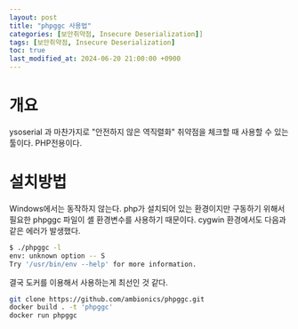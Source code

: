 ```yaml
---
layout: post
title: "phpggc 사용법"
categories: [보안취약점, Insecure Deserialization]]
tags: [보안취약점, Insecure Deserialization]
toc: true
last_modified_at: 2024-06-20 21:00:00 +0900
---
```


# 개요
ysoserial 과 마찬가지로 "안전하지 않은 역직렬화" 취약점을 체크할 때 사용할 수 있는 툴이다. PHP전용이다. 


# 설치방법
Windows에서는 동작하지 않는다. php가 설치되어 있는 환경이지만 구동하기 위해서 필요한 phpggc 파일이 셸 환경변수를 사용하기 때문이다. cygwin 환경에서도 다음과 같은 에러가 발생했다. 

```sh
$ ./phpggc -l
env: unknown option -- S
Try '/usr/bin/env --help' for more information.

```

결국 도커를 이용해서 사용하는게 최선인 것 같다. 

```sh
git clone https://github.com/ambionics/phpggc.git
docker build . -t 'phpggc'
docker run phpggc
```
